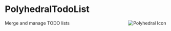 # PolyhedralTodoList

<img src="PolyhedralTodoList/images/polyDerived.jpg" alt="Polyhedral Icon" align="right" />
Merge and manage TODO lists
